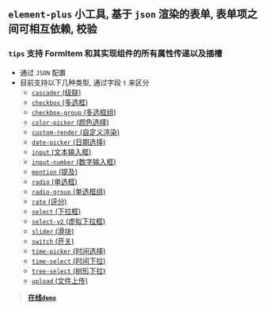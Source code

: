 ## `element-plus` 小工具, 基于 `json` 渲染的表单, 表单项之间可相互依赖, 校验

### `tips` 支持 FormItem 和其实现组件的所有属性传递以及插槽

- 通过 `JSON` 配置
- 目前支持以下几种类型, 通过字段 `t` 来区分
    - <a href="#api-cascader">`cascader` (级联)</a>
    - <a href="#api-checkbox">`checkbox` (多选框)</a>
    - <a href="#api-checkbox-group">`checkbox-group` (多选框组)</a>
    - <a href="#api-color-picker">`color-picker` (颜色选择)</a>
    - <a href="#api-custom-render">`custom-render` (自定义渲染)</a>
    - <a href="#api-date-picker">`date-picker` (日期选择)</a>
    - <a href="#api-input">`input` (文本输入框)</a>
    - <a href="#api-input-number">`input-number` (数字输入框)</a>
    - <a href="#api-mention">`mention` (提及)</a>
    - <a href="#api-radio">`radio` (单选框)</a>
    - <a href="#api-radio-group">`radio-group` (单选框组)</a>
    - <a href="#api-rate">`rate` (评分)</a>
    - <a href="#api-select">`select` (下拉框)</a>
    - <a href="#api-select-v2">`select-v2` (虚拟下拉框)</a>
    - <a href="#api-slider">`slider` (滑块)</a>
    - <a href="#api-switch">`switch` (开关)</a>
    - <a href="#api-time-picker">`time-picker` (时间选择)</a>
    - <a href="#api-time-select">`time-select` (时间下拉)</a>
    - <a href="#api-tree-select">`tree-select` (树形下拉)</a>
    - <a href="#api-upload">`upload` (文件上传)</a>

> **[在线`demo`](https://xiaohaih.github.io/json-form/example-plus-vue3/index.html)**
